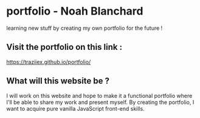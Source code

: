 # portfolio - Noah Blanchard
learning new stuff by creating my own portfolio for the future !

## Visit the portfolio on this link :
https://traziiex.github.io/portfolio/

## What will this website be ?
I will work on this website and hope to make it a functional portfolio where I'll be able to share my work and present myself.
By creating the portfolio, I want to acquire pure vanilla JavaScript front-end skills.
